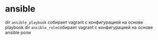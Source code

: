 # ansible
  dir `ansible_playbook` собирает vagrant с конфигурацией на основе playbook
  dir `ansible_role`собирает vagrant с конфигурацией на основе ansible роли
